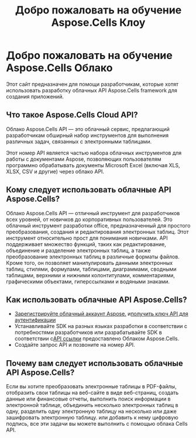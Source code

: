 ﻿---
title: Добро пожаловать на обучение Aspose.Cells Клоу
type: docs
url: /ru/learn-aspose-cells-cloud
description: Добро пожаловать на обучение Aspose.Cells Облако
weight: 10
kwords: Excel, Office Облако, REST API, Электронная таблица, PDF, CSV, Json, Markdwon, Добро пожаловать на обучение Aspose.Cells Облако
---
# Добро пожаловать на обучение Aspose.Cells Облако

Этот сайт предназначен для помощи разработчикам, которые хотят использовать разработку облачных API Aspose.Cells framework для создания приложений.

## Что такое Aspose.Cells Cloud API?

Облако Aspose.Cells API — это облачный сервис, предлагающий разработчикам обширный набор инструментов для выполнения различных задач, связанных с электронными таблицами.

Этот номер API является частью набора облачных инструментов для работы с документами Aspose, позволяющих пользователям программно обрабатывать документы Microsoft Excel (включая XLS, XLSX, CSV и другие) через облако API.

## Кому следует использовать облачные API Aspose.Cells?

Облако Aspose.Cells API — отличный инструмент для разработчиков всех уровней, от новичков до корпоративных пользователей. Это облачный инструмент разработки office, предназначенный для простого преобразования, создания и редактирования электронных таблиц. Этот инструмент относительно прост для понимания новичками. API поддерживает множество функций, таких как редактирование, объединение и разделение электронных таблиц, а также преобразование электронных таблиц в различные форматы файлов. Кроме того, он позволяет манипулировать данными электронных таблиц, стилями, формулами, таблицами, диаграммами, сводными таблицами, верхними и нижними колонтитулами, комментариями, графическими объектами, гиперссылками и водяными знаками.


## Как использовать облачные API Aspose.Cells?

- [Зарегистрируйте облачный аккаунт Aspose.](https://id.containerize.com/signup) и[получить ключ API для аутентификации](https://dashboard.aspose.cloud/applications)
-  Устанавливайте SDK на разных языках разработки в соответствии с потребностями разработчиков или разрабатывайте SDK в соответствии с[API ссылки](https://reference.aspose.cloud/cells/) предоставлено Облаком Aspose.Cells.
- Создайте запрос API и позвоните на номер API.


## Почему вам следует использовать облачные API Aspose.Cells?

Если вы хотите преобразовать электронные таблицы в PDF-файлы, отобразить свои таблицы на веб-сайте в виде веб-страниц, создать данные или финансовые отчеты, выполнить поиск информации в электронной таблице, объединить несколько электронных таблиц в одну, разделить одну электронную таблицу на несколько или даже зашифровать электронную таблицу. или добавить к нему цифровую подпись, все эти задачи вы можете выполнить с помощью облака Cells API.


